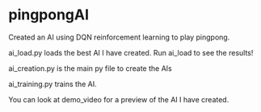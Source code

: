 # pingpongAI
Created an AI using DQN reinforcement learning to play pingpong.


ai_load.py loads the best AI I have created. Run ai_load to see the results! 

ai_creation.py is the main py file to create the AIs 

ai_training.py trains the AI. 

You can look at demo_video for a preview of the AI I have created. 
